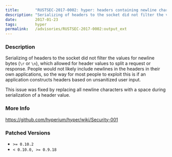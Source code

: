```yaml
---
title:       "RUSTSEC-2017-0002: hyper: headers containing newline characters can split messages"
description: "Serializing of headers to the socket did not filter the values for newline bytes r or n, which allowed for header values to split a request or response. People would not likely include newlines in the headers in their own applications, so the way for most people to exploit this is if an application constructs headers based on unsanitized user input. This issue was fixed by replacing all newline characters with a space during serialization of a header value."
date:        2017-01-23
tags:        hyper
permalink:   /advisories/RUSTSEC-2017-0002:output_ext
---
```


### Description

Serializing of headers to the socket did not filter the values for newline bytes (`\r` or `\n`),
which allowed for header values to split a request or response. People would not likely include
newlines in the headers in their own applications, so the way for most people to exploit this
is if an application constructs headers based on unsanitized user input.

This issue was fixed by replacing all newline characters with a space during serialization of
a header value.

### More Info

<https://github.com/hyperium/hyper/wiki/Security-001>

### Patched Versions

- `>= 0.10.2`
- `< 0.10.0, >= 0.9.18`


